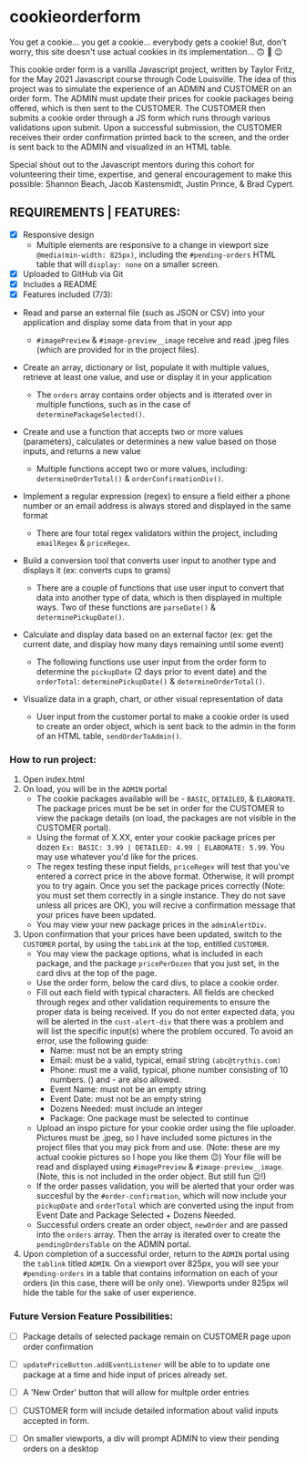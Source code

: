 # cookieorderform
You get a cookie... you get a cookie... everybody gets a cookie! But, don't worry, this site doesn't use actual cookies in its implementation... :upside_down_face: :rofl: :wink:

This cookie order form is a vanilla Javascript project, written by Taylor Fritz, for the May 2021 Javascript course through Code Louisville. The idea of this project was to simulate the experience of an ADMIN and CUSTOMER on an order form. The ADMIN must update their prices for cookie packages being offered, which is then sent to the CUSTOMER. The CUSTOMER then submits a cookie order through a JS form which runs through various validations upon submit. Upon a successful submission, the CUSTOMER receives their order confirmation printed back to the screen, and the order is sent back to the ADMIN and visualized in an HTML table. 

Special shout out to the Javascript mentors during this cohort for volunteering their time, expertise, and general encouragement to make this possible: Shannon Beach, Jacob Kastensmidt, Justin Prince, & Brad Cypert.

REQUIREMENTS | FEATURES:
--
- [x] Responsive design
    - Multiple elements are responsive to a change in viewport size `@media(min-width: 825px)`, including the `#pending-orders` HTML table that will `display: none` on a smaller screen.
- [x] Uploaded to GitHub via Git
- [x] Includes a README 
- [x] Features included (7/3):

- Read and parse an external file (such as JSON or CSV) into your application and display some data from that in your app
    - `#imagePreview` & `#image-preview__image` receive and read .jpeg files (which are provided for in the project files).
    
- Create an array, dictionary or list, populate it with multiple values, retrieve at least one value, and use or display it in your application
    - The `orders` array contains order objects and is itterated over in multiple functions, such as in the case of `determinePackageSelected()`.

- Create and use a function that accepts two or more values (parameters), calculates or determines a new value based on those inputs, and returns a new value
    - Multiple functions accept two or more values, including: `determineOrderTotal()` & `orderConfirmationDiv()`.

- Implement a regular expression (regex) to ensure a field either a phone number or an email address is always stored and displayed in the same format
    - There are four total regex validators within the project, including `emailRegex` & `priceRegex`.

- Build a conversion tool that converts user input to another type and displays it (ex: converts cups to grams)
    - There are a couple of functions that use user input to convert that data into another type of data, which is then displayed in multiple ways. Two of these functions are `parseDate()` & `determinePickupDate()`.

- Calculate and display data based on an external factor (ex: get the current date, and display how many days remaining until some event)
    - The following functions use user input from the order form to determine the `pickupDate` (2 days prior to event date) and the `orderTotal`: `determinePickupDate()` & `determineOrderTotal()`.

- Visualize data in a graph, chart, or other visual representation of data
    - User input from the customer portal to make a cookie order is used to create an order object, which is sent back to the admin in the form of an HTML table, `sendOrderToAdmin()`.

### How to run project: ###
1. Open index.html
2. On load, you will be in the `ADMIN` portal 
    - The cookie packages available will be - `BASIC`, `DETAILED`, & `ELABORATE`. The package prices must be be set in order for the CUSTOMER to view the package details (on load, the packages are not visible in the CUSTOMER portal). 
    - Using the format of X.XX, enter your cookie package prices per dozen `Ex: BASIC: 3.99 | DETAILED: 4.99 | ELABORATE: 5.99`. You may use whatever you'd like for the prices.
    - The regex testing these input fields, `priceRegex` will test that you've entered a correct price in the above format. Otherwise, it will prompt you to try again. Once you set the package prices correctly (Note: you must set them correctly in a single instance. They do not save unless all prices are OK), you will recive a confirmation message that your prices have been updated. 
    - You may view your new package prices in the `adminAlertDiv`.
3. Upon confirmation that your prices have been updated, switch to the `CUSTOMER` portal, by using the `tabLink` at the top, entitled `CUSTOMER`. 
    - You may view the package options, what is included in each package, and the package `pricePerDozen` that you just set, in the card divs at the top of the page.
    - Use the order form, below the card divs, to place a cookie order. 
    - Fill out each field with typical characters. All fields are checked through regex and other validation requirements to ensure the proper data is being received. If you do not enter expected data, you will be alerted in the `cust-alert-div` that there was a problem and will list the specific input(s) where the problem occured. To avoid an error, use the following guide: 
        - Name: must not be an empty string
        - Email: must be a valid, typical, email string `(abc@trythis.com)`
        - Phone: must me a valid, typical, phone number consisting of 10 numbers. () and - are also allowed.
        - Event Name: must not be an empty string
        - Event Date: must not be an empty string
        - Dozens Needed: must include an integer
        - Package: One package must be selected to continue
    - Upload an inspo picture for your cookie order using the file uploader. Pictures must be .jpeg, so I have included some pictures in the project files that you may pick from and use. (Note: these are my actual cookie pictures so I hope you like them :wink:) Your file will be read and displayed using `#imagePreview` & `#image-preview__image`. (Note, this is not included in the order object. But still fun :wink:!)
    - If the order passes validation, you will be alerted that your order was succesful by the `#order-confirmation`, which will now include your `pickupDate` and `orderTotal` which are converted using the input from Event Date and Package Selected + Dozens Needed. 
    - Successful orders create an order object, `newOrder` and are passed into the `orders` array. Then the array is iterated over to create the `pendingOrdersTable` on the ADMIN portal.
4. Upon completion of a successful order, return to the `ADMIN` portal using the `tablink` titled `ADMIN`. On a viewport over 825px, you will see your `#pending-orders` in a table that contains information on each of your orders (in this case, there will be only one). Viewports under 825px wil hide the table for the sake of user experience.

### Future Version Feature Possibilities: ###
- [ ] Package details of selected package remain on CUSTOMER page upon order confirmation
- [ ] `updatePriceButton.addEventListener` will be able to to update one package at a time and hide input of prices already set. 
- [ ] A 'New Order' button that will allow for multple order entries
- [ ] CUSTOMER form will include detailed information about valid inputs accepted in form.
- [ ] On smaller viewports, a div will prompt ADMIN to view their pending orders on a desktop



